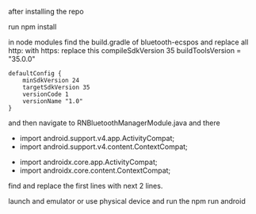 after installing the repo

run npm install

in node modules find the build.gradle of bluetooth-ecspos and replace all http: with https:
replace this
compileSdkVersion 35
    buildToolsVersion = "35.0.0"

    defaultConfig {
        minSdkVersion 24
        targetSdkVersion 35
        versionCode 1
        versionName "1.0"
    }


and then navigate to RNBluetoothManagerModule.java and there 

- import android.support.v4.app.ActivityCompat;
- import android.support.v4.content.ContextCompat;
+ import androidx.core.app.ActivityCompat;
+ import androidx.core.content.ContextCompat;


find and replace the first lines with next 2 lines.

launch and emulator or use physical device and run the npm run android